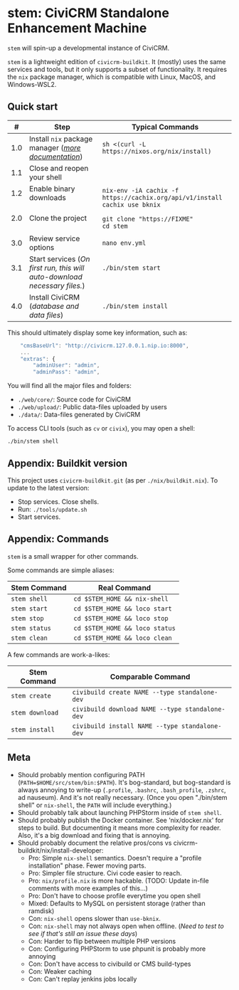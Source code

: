 # stem: CiviCRM Standalone Enhancement Machine

`stem` will spin-up a developmental instance of CiviCRM.

`stem` is a lightweight edition of `civicrm-buildkit`. It (mostly) uses the same services and tools, but it only supports a subset of functionality.
It requires the `nix` package manager, which is compatible with Linux, MacOS, and Windows-WSL2.

## Quick start

| # | Step | Typical Commands |
| -- | -- | -- |
| 1.0 | Install `nix` package manager (*[more documentation](https://nixos.org/download)*) | `sh <(curl -L https://nixos.org/nix/install)` |
| 1.1 | Close and reopen your shell | |
| 1.2<br/><br/> | Enable binary downloads <br/><br/> | `nix-env -iA cachix -f https://cachix.org/api/v1/install` <br/> `cachix use bknix` |
| 2.0<br/><br/>   | Clone the project <br/><br/> | `git clone "https://FIXME"` <br/> `cd stem` |
| 3.0 | Review service options | `nano env.yml` |
| 3.1<br/><br/> | Start services (*On first run, this will auto-download necessary files.*) | `./bin/stem start` <br/><br/> |
| 4.0 | Install CiviCRM (*database and data files*) | `./bin/stem install` |

This should ultimately display some key information, such as:

```javascript
    "cmsBaseUrl": "http://civicrm.127.0.0.1.nip.io:8000",
    ...
    "extras": {
        "adminUser": "admin",
        "adminPass": "admin",
```

You will find all the major files and folders:

* `./web/core/`: Source code for CiviCRM
* `./web/upload/`: Public data-files uploaded by users
* `./data/`: Data-files generated by CiviCRM

To access CLI tools (such as `cv` or `civix`), you may open a shell:

```
./bin/stem shell
```

## Appendix: Buildkit version

This project uses `civicrm-buildkit.git` (as per `./nix/buildkit.nix`). To update to the latest version:

* Stop services. Close shells.
* Run: `./tools/update.sh`
* Start services.

## Appendix: Commands

`stem` is a small wrapper for other commands.

Some commands are simple aliases:

| Stem Command    | Real Command   |
| --              | --             |
| `stem shell`    | `cd $STEM_HOME && nix-shell`    |
| `stem start`    | `cd $STEM_HOME && loco start`   |
| `stem stop`     | `cd $STEM_HOME && loco stop`    |
| `stem status`   | `cd $STEM_HOME && loco status`  |
| `stem clean`    | `cd $STEM_HOME && loco clean`   |

A few commands are work-a-likes:

| Stem Command     | Comparable Command   |
| --               | --             |
| `stem create`    | `civibuild create NAME --type standalone-dev`   |
| `stem download`  | `civibuild download NAME --type standalone-dev` |
| `stem install`   | `civibuild install NAME --type standalone-dev`  |

## Meta

* Should probably mention configuring PATH (`PATH=$HOME/src/stem/bin:$PATH`). It's bog-standard, but bog-standard is always annoying to write-up (`.profile`, `.bashrc`, `.bash_profile`, `.zshrc`, ad nauseum).
  And it's not really necessary. (Once you open "./bin/stem shell" or `nix-shell`, the `PATH` will include everything.)
* Should probably talk about launching PHPStorm inside of `stem shell`.
* Should probably publish the Docker container. See 'nix/docker.nix' for steps to build. But documenting it means more complexity for reader. Also, it's a big download and fixing that is annoying.
* Should probably document the relative pros/cons vs civicrm-buildkit/nix/install-developer:
    * Pro: Simple `nix-shell` semantics. Doesn't require a "profile installation" phase. Fewer moving parts.
    * Pro: Simpler file structure. Civi code easier to reach.
    * Pro: `nix/profile.nix` is more hackable. (TODO: Update in-file comments with more examples of this...)
    * Pro: Don't have to choose profile everytime you open shell
    * Mixed: Defaults to MySQL on persistent storage (rather than ramdisk)
    * Con: `nix-shell` opens slower than `use-bknix`.
    * Con: `nix-shell` may not always open when offline. (*Need to test to see if that's still an issue these days*)
    * Con: Harder to flip between multiple PHP versions
    * Con: Configuring PHPStorm to use phpunit is probably more annoying
    * Con: Don't have access to civibuild or CMS build-types
    * Con: Weaker caching
    * Con: Can't replay jenkins jobs locally
